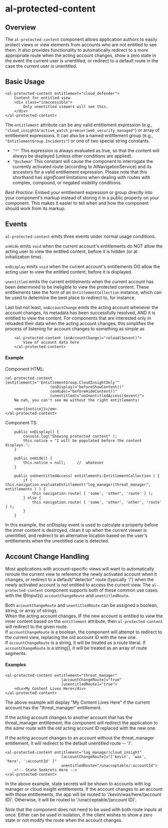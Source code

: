 # al-protected-content

## Overview

The `al-protected-content` component allows application authors to easily protect views or view elements from accounts who are not entitled to see them.
It also provides functionality to automatically redirect to a more appropriate route when the acting account changes, show a zero state in the event the current user is unentitled, or redirect to a default route in the case the current user is unentitled.

## Basic Usage

```
<al-protected-content entitlement="cloud_defender">
    Content for entitled view
    <div class="inaccessible">
        Only unentitled viewers will see this.
    </div>
</al-protected-content>
```

The `entitlement` attribute can be any valid entitlement expression (e.g., `"cloud_insight&!active_watch_premier|web_security_managed"`) or array of entitlement expressions.
It can also be a named entitlement group (e.g., `"EntitlementGroup.Incidents"`) or one of two special string constants.

* `"*"` This expression is always evaluated as true, so that the content will always be displayed (unless other conditions are applied).
* `"@schema"` This constant will cause the component to interrogate the currently activated route (according to AlNavigationService) and its ancestors for a valid entitlement expression.  Please note that this shorthand has _significant_ limitations when dealing with routes with complex, compound, or negated visibility conditions.

_Best Practice_: Embed your entitlement expression or group directly into your component's markup instead of storing it in a public property on your component.  This makes it easier to tell when and how the component should work from its markup.

## Events

`al-protected-content` emits three events under normal usage conditions.

`onHide` emits `void` when the current account's entitlements do NOT allow the acting user to view the entitled content, before it is hidden (or at initialization time).

`onDisplay` emits `void` when the current account's entitlements DO allow the acting user to view the entitled content, before it is displayed.

`unentitled` emits the current entitlements when the current account has been determined to be ineligible to view the protected content.  These entitlements take the form of an `EntitlementCollection` instance, which can be used to determine the best place to redirect to, for instance.

Last but not least, `onAccountChange` emits the acting account whenever the account changes, its metadata has been successfully resolved, AND it is entitled to view the content.  For components that are interested only in reloaded their data when the acting account changes, this simplifies the process of listening for account changes to something as simple as

```
    <al-protected-content (onAccountChange)="reload($event)">
        View of account data here
    </al-protected-content>
```

#### Example

Component HTML:

```
<al-protected-content [entitlement]="'EntitlementGroup.CloudInsightOnly'"
                    (onDisplay)="beforeShowContent()"
                    (onHide)="beforeHideContent()"
                    (unentitled)="onUnentitledAccess($event)">
    Na nah, you can't see me without the right entitlements!

    <em>{{notice}}</em>
</al-protected-content>
```

Component TS:

```
    public onDisplay() {
        console.log("Showing protected content" );
        this.notice = "I will be populated before the content displays.";
    }

    public onHide() {
        this.notice = null;     //  whatever 
    }

    public onUnentitledAccess( entitlements:EntitlementCollection ) {
        if ( this.navigation.evaluateEntitlement("log_manager|threat_manager", entitlements ) ) {
            this navigation.route( [ 'some', 'other', 'route' ] );
        } else {
            this navigation.route( [ 'some', 'other', 'other', 'route' ] );
        }
    }
```

In this example, the onDisplay event is used to calculate a property before the inner content is destroyed, clean it up when the current viewer is unentitled, and redirect to an alternative location based on the user's entitlements when the unentitled case is detected.

## Account Change Handling

Most applications with account-specific views will want to automatically reroute the current view to reference the newly activated account when it changes, or redirect to a default/"detector" route (typically '/') when the newly activated account is not entitled to access the current view.
The `al-protected-content` component supports both of these common use cases with the @Input(s) `accountChangeRoute` and `unentitledRoute`.

Both `accountChangeRoute` and `unentitledRoute` can be assigned a boolean, string, or array of strings.  
When the acting account changes, IF the new account is entitled to view the inner content based on the `entitlement` attribute, then `al-protected-content` will redirect to the given route.  
If `accountChangeRoute` is a boolean, the component will attempt to redirect to the current view, replacing the old account ID with the new one.  
If `accountChangeRoute` is a string, it will be treated as a route literal.
If `accountChangeRoute` is a string[], it will be treated as an array of route segments.

#### Examples

```
<al-protected-content entitlement="threat_manager"
						 [accountChangeRoute]="true"
						 [unentitledRoute]="true">
	<div>My Content Lives Here</div>
</al-protected-content>
```

The above example will display "My Content Lives Here" if the current account has the "threat_manager" entitlement.

If the acting account changes to another account that has the threat_manager entitlement, the component will redirect the application to the *same* route with the old acting account ID replaced with the new one.

If the acting account changes to an account without the threat_manager entitlement, it will redirect to the default unentitled route -- '/'.

```
<al-protected-content entitlement="log_manager|cloud_insight"
						 [accountChangeRoute]="['kevin', 'was', 'here', ':accountId' ]"
						 unentitledRoute="/unacceptable/:accountId">
    <!-- State Seekrets Here -->
</al-protected-content>
```

In the above example, state secrets will be shown to accounts with log manager or cloud insight entitlements.  If the account changes to an account with those entitlements, the app will be routed to '/kevin/was/here/(account ID)'.  Otherwise, it will be routed to '/unacceptable/(account ID)'.

*Note* that the component does not need to be used with both route inputs at once.  Either can be used in isolation, if the client wishes to show a zero state or not modify the route when the account changes.
